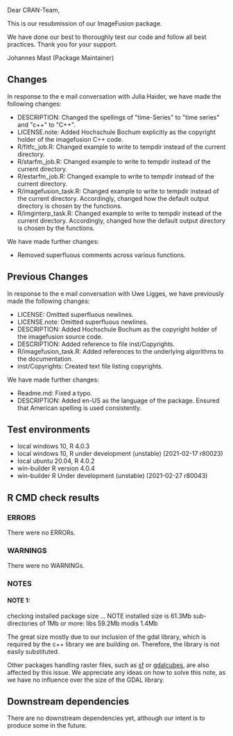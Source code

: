 Dear CRAN-Team,

This is our resubmission of our ImageFusion package. 

We have done our best to thoroughly test our code and follow all best practices.
Thank you for your support.

Johannes Mast (Package Maintainer)

## Changes
In response to the e mail conversation with Julia Haider, we have made the following changes:

* DESCRIPTION: Changed the spellings of "time-Series" to "time series" and "c++" to "C++".
* LICENSE.note: Added Hochschule Bochum explicitly as the copyright holder of the imagefusion C++ code.
* R/fitfc_job.R:  Changed example to write to tempdir instead of the current directory.
* R/starfm_job.R:  Changed example to write to tempdir instead of the current directory.
* R/estarfm_job.R: Changed example to write to tempdir instead of the current directory.
* R/imagefusion_task.R: Changed example to write to tempdir instead of the current directory. Accordingly, changed how the default output directory is chosen by the functions.
* R/imginterp_task.R: Changed example to write to tempdir instead of the current directory. Accordingly, changed how the default output directory is chosen by the functions.

We have made further changes:
* Removed superfluous comments across various functions.


## Previous Changes
In response to the e mail conversation with Uwe Ligges, we have previously made the following changes:
* LICENSE: Omitted superfluous newlines.
* LICENSE.note: Omitted superfluous newlines.
* DESCRIPTION: Added Hochschule Bochum as the copyright holder of the imagefusion source code.
* DESCRIPTION: Added reference to file inst/Copyrights.
* R/imagefusion_task.R: Added references to the underlying algorithms to the documentation.
* inst/Copyrights: Created text file listing copyrights.

We have made further changes:
* Readme.md: Fixed a typo.
* DESCRIPTION: Added en-US as the language of the package. Ensured that American spelling is used consistently.


## Test environments
* local windows 10, R 4.0.3
* local windows 10, R under development (unstable) (2021-02-17 r80023)
* local ubuntu 20.04, R 4.0.2
* win-builder  R version 4.0.4
* win-builder  R Under development (unstable) (2021-02-27 r80043)

## R CMD check results

### ERRORS

There were no ERRORs.

### WARNINGS

There were no WARNINGs.

### NOTES

#### NOTE 1:
checking installed package size ... NOTE
    installed size is 61.3Mb
    sub-directories of 1Mb or more:
      libs   59.2Mb
      modis   1.4Mb
      
The great size mostly due to our inclusion of the gdal library,
which is required by the c++ library we are building on. 
Therefore, the library is not easily substituted.

Other packages handling raster files,
such as [sf](https://cran.r-project.org/web/packages/sf/index.html) or [gdalcubes](https://cran.r-project.org/web/packages/gdalcubes/index.html),
are also affected by this issue.
We appreciate any ideas on how to solve this note,
as we have no influence over the size of the GDAL library.

## Downstream dependencies

There are no downstream dependencies yet,
although our intent is to produce some in the future.